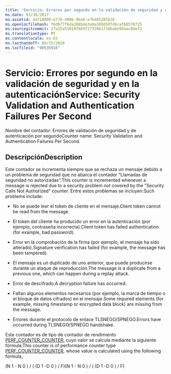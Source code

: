 ```yaml
---
title: 'Servicio: Errores por segundo en la validación de seguridad y en la autenticación'
ms.date: 03/30/2017
ms.assetid: 4af18009-e778-490b-9ba6-e76485285830
ms.openlocfilehash: f6dbf7f6da208bde3a9a380d50fd6caf68576f25
ms.sourcegitcommit: 27a15a55019f6b5f2733961738babe94aec0def3
ms.translationtype: MT
ms.contentlocale: es-ES
ms.lasthandoff: 09/15/2020
ms.locfileid: "90535916"
---
```

# <a name="service-security-validation-and-authentication-failures-per-second"></a><span data-ttu-id="2ab30-102">Servicio: Errores por segundo en la validación de seguridad y en la autenticación</span><span class="sxs-lookup"><span data-stu-id="2ab30-102">Service: Security Validation and Authentication Failures Per Second</span></span>
<span data-ttu-id="2ab30-103">Nombre del contador: Errores de validación de seguridad y de autenticación por segundo</span><span class="sxs-lookup"><span data-stu-id="2ab30-103">Counter name: Security Validation and Authentication Failures Per Second.</span></span>  
  
## <a name="description"></a><span data-ttu-id="2ab30-104">Descripción</span><span class="sxs-lookup"><span data-stu-id="2ab30-104">Description</span></span>  
 <span data-ttu-id="2ab30-105">Este contador se incrementa siempre que se rechaza un mensaje debido a un problema de seguridad que no abarca el contador "Llamadas de seguridad no autorizadas".</span><span class="sxs-lookup"><span data-stu-id="2ab30-105">This counter is incremented whenever a message is rejected due to a security problem not covered by the "Security Calls Not Authorized" counter.</span></span> <span data-ttu-id="2ab30-106">Entre estos problemas se incluyen:</span><span class="sxs-lookup"><span data-stu-id="2ab30-106">Such problems include:</span></span>  
  
- <span data-ttu-id="2ab30-107">No se puede leer el token de cliente en el mensaje.</span><span class="sxs-lookup"><span data-stu-id="2ab30-107">Client token cannot be read from the message.</span></span>  
  
- <span data-ttu-id="2ab30-108">El token del cliente ha producido un error en la autenticación (por ejemplo, contraseña incorrecta).</span><span class="sxs-lookup"><span data-stu-id="2ab30-108">Client token has failed authentication (for example, bad password).</span></span>  
  
- <span data-ttu-id="2ab30-109">Error en la comprobación de la firma (por ejemplo, el mensaje ha sido alterado).</span><span class="sxs-lookup"><span data-stu-id="2ab30-109">Signature verification has failed (for example, the message has been tampered).</span></span>  
  
- <span data-ttu-id="2ab30-110">El mensaje es un duplicado de uno anterior, que puede producirse durante un ataque de reproducción.</span><span class="sxs-lookup"><span data-stu-id="2ab30-110">The message is a duplicate from a previous one, which can happen during a replay attack.</span></span>  
  
- <span data-ttu-id="2ab30-111">Error de descifrado.</span><span class="sxs-lookup"><span data-stu-id="2ab30-111">A decryption failure has occurred.</span></span>  
  
- <span data-ttu-id="2ab30-112">Faltan algunos elementos necesarios (por ejemplo, la marca de tiempo o el bloque de datos cifrados) en el mensaje.</span><span class="sxs-lookup"><span data-stu-id="2ab30-112">Some required elements (for example, missing timestamp or encrypted data block) are missing from the message.</span></span>  
  
- <span data-ttu-id="2ab30-113">Errores durante el protocolo de enlace TLSNEGO/SPNEGO.</span><span class="sxs-lookup"><span data-stu-id="2ab30-113">Errors have occurred during TLSNEGO/SPNEGO handshake.</span></span>  
  
 <span data-ttu-id="2ab30-114">Este contador es de tipo de contador de rendimiento [PERF_COUNTER_COUNTER](/previous-versions/windows/it-pro/windows-server-2003/cc740048(v=ws.10)), cuyo valor se calcula mediante la siguiente fórmula:</span><span class="sxs-lookup"><span data-stu-id="2ab30-114">This counter is of performance counter type [PERF_COUNTER_COUNTER](/previous-versions/windows/it-pro/windows-server-2003/cc740048(v=ws.10)), whose value is calculated using the following formula,</span></span>  
  
 <span data-ttu-id="2ab30-115">(N 1 - N 0 ) / ( (D 1 -D 0 ) / F)</span><span class="sxs-lookup"><span data-stu-id="2ab30-115">(N 1 - N 0 ) / ( (D 1 -D 0 ) / F)</span></span>
